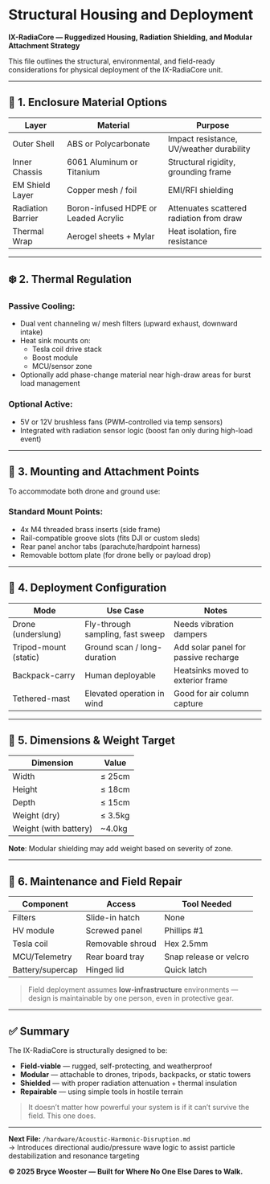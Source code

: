 # Structural Housing and Deployment  
**IX-RadiaCore — Ruggedized Housing, Radiation Shielding, and Modular Attachment Strategy**

This file outlines the structural, environmental, and field-ready considerations for physical deployment of the IX-RadiaCore unit.

---

## 🧱 1. Enclosure Material Options

| Layer | Material | Purpose |
|-------|----------|---------|
| Outer Shell | ABS or Polycarbonate | Impact resistance, UV/weather durability |
| Inner Chassis | 6061 Aluminum or Titanium | Structural rigidity, grounding frame |
| EM Shield Layer | Copper mesh / foil | EMI/RFI shielding |
| Radiation Barrier | Boron-infused HDPE or Leaded Acrylic | Attenuates scattered radiation from draw |
| Thermal Wrap | Aerogel sheets + Mylar | Heat isolation, fire resistance |

---

## ❄️ 2. Thermal Regulation

### Passive Cooling:
- Dual vent channeling w/ mesh filters (upward exhaust, downward intake)  
- Heat sink mounts on:
  - Tesla coil drive stack  
  - Boost module  
  - MCU/sensor zone  
- Optionally add phase-change material near high-draw areas for burst load management

### Optional Active:
- 5V or 12V brushless fans (PWM-controlled via temp sensors)  
- Integrated with radiation sensor logic (boost fan only during high-load event)

---

## 🧲 3. Mounting and Attachment Points

To accommodate both drone and ground use:

### Standard Mount Points:
- 4x M4 threaded brass inserts (side frame)  
- Rail-compatible groove slots (fits DJI or custom sleds)  
- Rear panel anchor tabs (parachute/hardpoint harness)  
- Removable bottom plate (for drone belly or payload drop)

---

## 🔄 4. Deployment Configuration

| Mode | Use Case | Notes |
|------|----------|-------|
| Drone (underslung) | Fly-through sampling, fast sweep | Needs vibration dampers |
| Tripod-mount (static) | Ground scan / long-duration | Add solar panel for passive recharge |
| Backpack-carry | Human deployable | Heatsinks moved to exterior frame |
| Tethered-mast | Elevated operation in wind | Good for air column capture |

---

## 📏 5. Dimensions & Weight Target

| Dimension | Value |
|-----------|-------|
| Width | ≤ 25cm |
| Height | ≤ 18cm |
| Depth | ≤ 15cm |
| Weight (dry) | ≤ 3.5kg |
| Weight (with battery) | ~4.0kg |

**Note**: Modular shielding may add weight based on severity of zone.

---

## 🧩 6. Maintenance and Field Repair

| Component | Access | Tool Needed |
|-----------|--------|-------------|
| Filters | Slide-in hatch | None |
| HV module | Screwed panel | Phillips #1 |
| Tesla coil | Removable shroud | Hex 2.5mm |
| MCU/Telemetry | Rear board tray | Snap release or velcro |
| Battery/supercap | Hinged lid | Quick latch |

> Field deployment assumes **low-infrastructure** environments — design is maintainable by one person, even in protective gear.

---

## ✅ Summary

The IX-RadiaCore is structurally designed to be:
- **Field-viable** — rugged, self-protecting, and weatherproof  
- **Modular** — attachable to drones, tripods, backpacks, or static towers  
- **Shielded** — with proper radiation attenuation + thermal insulation  
- **Repairable** — using simple tools in hostile terrain

> It doesn’t matter how powerful your system is if it can’t survive the field. This one does.

---

**Next File:** `/hardware/Acoustic-Harmonic-Disruption.md`  
→ Introduces directional audio/pressure wave logic to assist particle destabilization and resonance targeting

**© 2025 Bryce Wooster — Built for Where No One Else Dares to Walk.**
